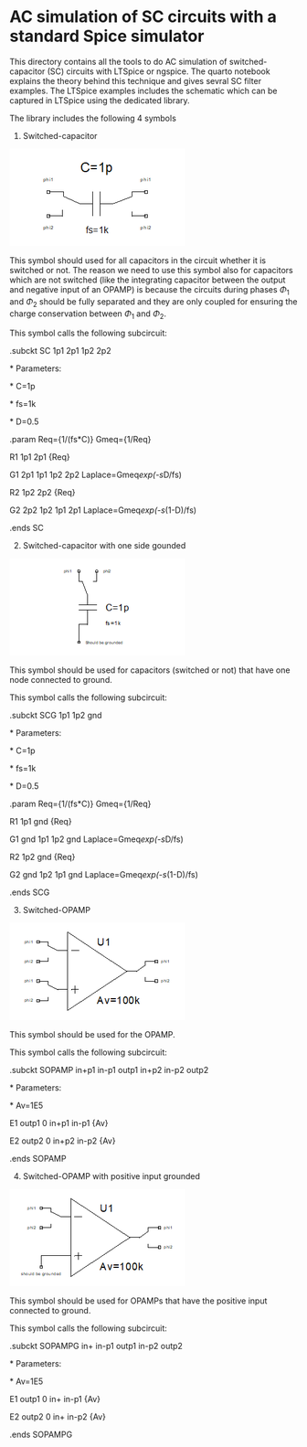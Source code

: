 # AC simulation of SC circuits with a standard Spice simulator

This directory contains all the tools to do AC simulation of switched-capacitor (SC) circuits with LTSpice or ngspice. The quarto notebook explains the theory behind this technique and gives sevral SC filter examples. The LTSpice examples includes the schematic which can be captured in LTSpice using the dedicated library.

The library includes the following 4 symbols

1) Switched-capacitor

![Switched-capacitor.](/img/SC.png)

This symbol should used for all capacitors in the circuit whether it is switched or not. The reason we need to use this symbol also for capacitors which are not switched (like the integrating capacitor between the output and negative input of an OPAMP) is because the circuits during phases $\Phi_1$ and $\Phi_2$ should be fully separated and they are only coupled for ensuring the charge conservation between $\Phi_1$ and $\Phi_2$.

This symbol calls the following subcircuit:

.subckt SC 1p1 2p1 1p2 2p2

\* Parameters:

\* C=1p

\* fs=1k

\* D=0.5

.param Req={1/(fs*C)} Gmeq={1/Req}

R1 1p1 2p1 {Req}

G1 2p1 1p1 1p2 2p2 Laplace=Gmeq*exp(-s*D/fs)

R2 1p2 2p2 {Req}

G2 2p2 1p2 1p1 2p1 Laplace=Gmeq*exp(-s*(1-D)/fs)

.ends SC

2) Switched-capacitor with one side gounded

![Grounded switched-capacitor.](/img/SCG.png)

This symbol should be used for capacitors (switched or not) that have one node connected to ground.

This symbol calls the following subcircuit:

.subckt SCG 1p1 1p2 gnd

\* Parameters:

\* C=1p

\* fs=1k

\* D=0.5

.param Req={1/(fs*C)} Gmeq={1/Req}

R1 1p1 gnd {Req}

G1 gnd 1p1 1p2 gnd Laplace=Gmeq*exp(-s*D/fs)

R2 1p2 gnd {Req}

G2 gnd 1p2 1p1 gnd Laplace=Gmeq*exp(-s*(1-D)/fs)

.ends SCG

3) Switched-OPAMP

![Switched-OPAMP.](/img/SOPAMP.png)

This symbol should be used for the OPAMP.

This symbol calls the following subcircuit:

.subckt SOPAMP in+p1 in-p1 outp1 in+p2 in-p2 outp2

\* Parameters:

\* Av=1E5

E1 outp1 0 in+p1 in-p1 {Av}

E2 outp2 0 in+p2 in-p2 {Av}

.ends SOPAMP

4) Switched-OPAMP with positive input grounded

![Grounded switched-OPAMP.](/img/SOPAMPG.png)

This symbol should be used for OPAMPs that have the positive input connected to ground.

This symbol calls the following subcircuit:

.subckt SOPAMPG in+ in-p1 outp1 in-p2 outp2

\* Parameters:

\* Av=1E5

E1 outp1 0 in+ in-p1 {Av}

E2 outp2 0 in+ in-p2 {Av}

.ends SOPAMPG
